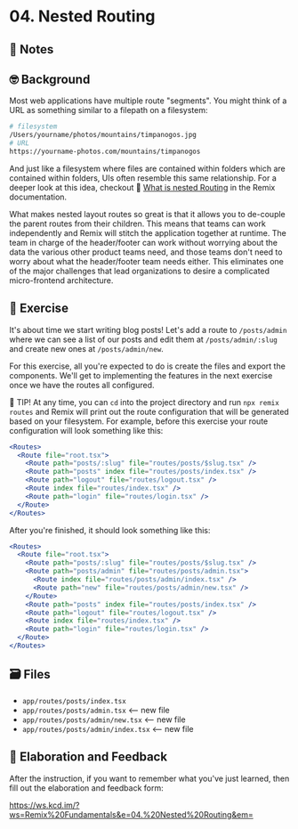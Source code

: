 # 04. Nested Routing

## 📝 Notes

## 🤓 Background

Most web applications have multiple route "segments". You might think of a URL
as something similar to a filepath on a filesystem:

```sh
# filesystem
/Users/yourname/photos/mountains/timpanogos.jpg
# URL
https://yourname-photos.com/mountains/timpanogos
```

And just like a filesystem where files are contained within folders which are
contained within folders, UIs often resemble this same relationship. For a
deeper look at this idea, checkout 📜
[What is nested Routing](https://remix.run/docs/en/v1/guides/routing#what-is-nested-routing)
in the Remix documentation.

What makes nested layout routes so great is that it allows you to de-couple the
parent routes from their children. This means that teams can work independently
and Remix will stitch the application together at runtime. The team in charge of
the header/footer can work without worrying about the data the various other
product teams need, and those teams don't need to worry about what the
header/footer team needs either. This eliminates one of the major challenges
that lead organizations to desire a complicated micro-frontend architecture.

## 💪 Exercise

It's about time we start writing blog posts! Let's add a route to `/posts/admin`
where we can see a list of our posts and edit them at `/posts/admin/:slug` and
create new ones at `/posts/admin/new`.

For this exercise, all you're expected to do is create the files and export the
components. We'll get to implementing the features in the next exercise once we
have the routes all configured.

🦉 TIP! At any time, you can `cd` into the project directory and run
`npx remix routes` and Remix will print out the route configuration that will be
generated based on your filesystem. For example, before this exercise your route
configuration will look something like this:

```jsx
<Routes>
  <Route file="root.tsx">
    <Route path="posts/:slug" file="routes/posts/$slug.tsx" />
    <Route path="posts" index file="routes/posts/index.tsx" />
    <Route path="logout" file="routes/logout.tsx" />
    <Route index file="routes/index.tsx" />
    <Route path="login" file="routes/login.tsx" />
  </Route>
</Routes>
```

After you're finished, it should look something like this:

```jsx
<Routes>
  <Route file="root.tsx">
    <Route path="posts/:slug" file="routes/posts/$slug.tsx" />
    <Route path="posts/admin" file="routes/posts/admin.tsx">
      <Route index file="routes/posts/admin/index.tsx" />
      <Route path="new" file="routes/posts/admin/new.tsx" />
    </Route>
    <Route path="posts" index file="routes/posts/index.tsx" />
    <Route path="logout" file="routes/logout.tsx" />
    <Route index file="routes/index.tsx" />
    <Route path="login" file="routes/login.tsx" />
  </Route>
</Routes>
```

## 🗃 Files

- `app/routes/posts/index.tsx`
- `app/routes/posts/admin.tsx` <-- new file
- `app/routes/posts/admin/new.tsx` <-- new file
- `app/routes/posts/admin/index.tsx` <-- new file

## 🦉 Elaboration and Feedback

After the instruction, if you want to remember what you've just learned, then
fill out the elaboration and feedback form:

https://ws.kcd.im/?ws=Remix%20Fundamentals&e=04.%20Nested%20Routing&em=
